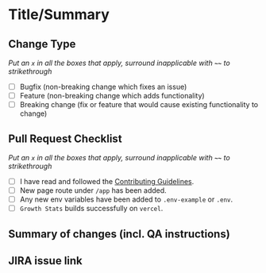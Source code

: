 # Title/Summary

## Change Type

*Put an `x` in all the boxes that apply, surround inapplicable with **`~~`** to strikethrough*

- [ ] Bugfix (non-breaking change which fixes an issue)
- [ ] Feature (non-breaking change which adds functionality)
- [ ] Breaking change (fix or feature that would cause existing functionality to change)

## Pull Request Checklist

*Put an `x` in all the boxes that apply, surround inapplicable with **`~~`** to strikethrough*

- [ ] I have read and followed the [Contributing Guidelines](https://github.com/AtharvaCM/digi-marketing/blob/develop/CONTRIBUTING.md).
- [ ] New page route under `/app` has been added.
- [ ] Any new env variables have been added to `.env-example` or `.env`.
- [ ] `Growth Stats` builds successfully on `vercel`.

## Summary of changes (incl. QA instructions)

## JIRA issue link
